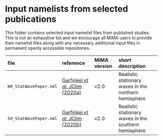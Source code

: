 # Input namelists from selected publications

This folder contains selected input namelist files from published studies. This is not an exhaustive list and we encourage all MiMA users to provide their namelist files along with any necessary additional input files in permanent openly accessible repositories.

|file|reference|MiMA version|short description|
|:--|:--|:--|:--|
`NH_StatWavePaper.nml`|[Garfinkel _et al._ JClim (2020a)](http://journals.ametsoc.org/doi/10.1175/JCLI-D-19-0181.1)|v2.0|Realistic stationary waves in the northern hemisphere|
`SH_StatWavePaper.nml`|[Garfinkel _et al._ JClim (2020b)](https://journals.ametsoc.org/doi/10.1175/JCLI-D-20-0195.1)|v2.0|Realistic stationary waves in the southern hemisphere|
